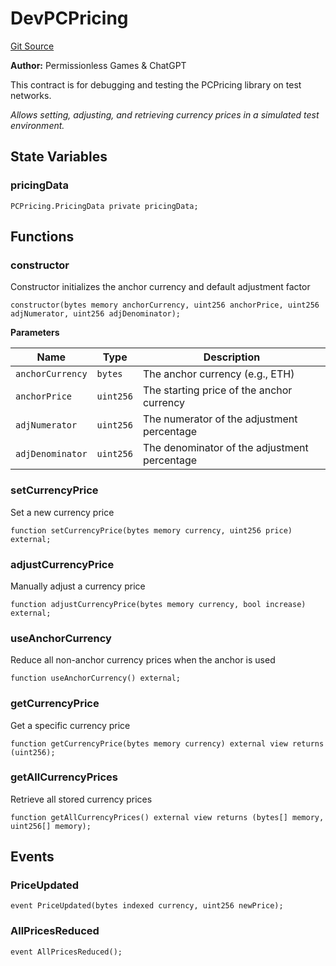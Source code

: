 # DevPCPricing
[Git Source](https://github.com//PermissionlessGames/degen-casino/blob/8f564bd894e4d8b7918fd7e00e2ed41e964e7980/src/dev/DevPCPricing.sol)

**Author:**
Permissionless Games & ChatGPT

This contract is for debugging and testing the PCPricing library on test networks.

*Allows setting, adjusting, and retrieving currency prices in a simulated test environment.*


## State Variables
### pricingData

```solidity
PCPricing.PricingData private pricingData;
```


## Functions
### constructor

Constructor initializes the anchor currency and default adjustment factor


```solidity
constructor(bytes memory anchorCurrency, uint256 anchorPrice, uint256 adjNumerator, uint256 adjDenominator);
```
**Parameters**

|Name|Type|Description|
|----|----|-----------|
|`anchorCurrency`|`bytes`|The anchor currency (e.g., ETH)|
|`anchorPrice`|`uint256`|The starting price of the anchor currency|
|`adjNumerator`|`uint256`|The numerator of the adjustment percentage|
|`adjDenominator`|`uint256`|The denominator of the adjustment percentage|


### setCurrencyPrice

Set a new currency price


```solidity
function setCurrencyPrice(bytes memory currency, uint256 price) external;
```

### adjustCurrencyPrice

Manually adjust a currency price


```solidity
function adjustCurrencyPrice(bytes memory currency, bool increase) external;
```

### useAnchorCurrency

Reduce all non-anchor currency prices when the anchor is used


```solidity
function useAnchorCurrency() external;
```

### getCurrencyPrice

Get a specific currency price


```solidity
function getCurrencyPrice(bytes memory currency) external view returns (uint256);
```

### getAllCurrencyPrices

Retrieve all stored currency prices


```solidity
function getAllCurrencyPrices() external view returns (bytes[] memory, uint256[] memory);
```

## Events
### PriceUpdated

```solidity
event PriceUpdated(bytes indexed currency, uint256 newPrice);
```

### AllPricesReduced

```solidity
event AllPricesReduced();
```

